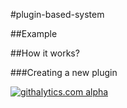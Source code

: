 #plugin-based-system


##Example

##How it works?

###Creating a new plugin


[![githalytics.com alpha](https://cruel-carlota.pagodabox.com/5961ed27ce1cac22795ec10d7e1c6f9b "githalytics.com")](http://githalytics.com/rmrodrigues/plugin-based-system)
